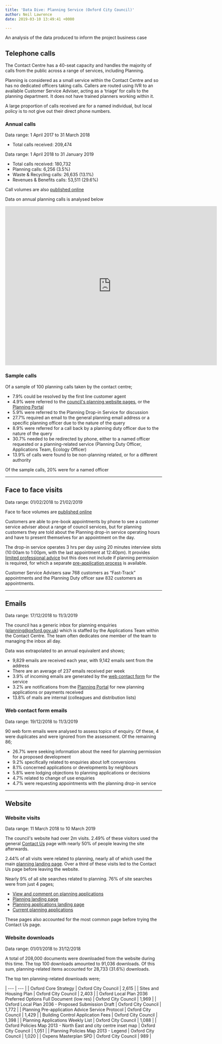 ```yaml
---
title: 'Data Dive: Planning Service (Oxford City Council)'
author: Neil Lawrence
date: 2019-03-10 13:49:41 +0000

---
```

An analysis of the data produced to inform the project business case

## Telephone calls

The Contact Centre has a 40-seat capacity and handles the majority of calls from the public across a range of services, including Planning.

Planning is considered as a small service within the Contact Centre and so has no dedicated officers taking calls. Callers are routed using IVR to an available Customer Service Adviser, acting as a ‘triage’ for calls to the planning department. It does not have trained planners working within it.

A large proportion of calls received are for a named individual, but local policy is to not give out their direct phone numbers.

### Annual calls

Data range: 1 April 2017 to 31 March 2018

* Total calls received: 209,474

Data range: 1 April 2018 to 31 January 2019

* Total calls received: 180,732
* Planning calls: 6,256 (3.5%)
* Waste & Recycling calls: 26,635 (13.1%)
* Revenues & Benefits calls: 53,511 (29.6%)

Call volumes are also [published online](https://digital.oxford.gov.uk/performance/transactions.html)

Data on annual planning calls is analysed below

<iframe width="680" height="510" src="https://app.powerbi.com/view?r=eyJrIjoiYjE0MTNlYjctNGIyMC00OTRlLWIwOGUtZWUyNTEyZDIxZTAwIiwidCI6IjlmM2QwZjM5LTVlMmItNGY4OC05ZDQzLWU5MzQ0ZjlhYTAyZCIsImMiOjh9" frameborder="0" allowFullScreen="true"></iframe>

### Sample calls

Of a sample of 100 planning calls taken by the contact centre;

* 7.9% could be resolved by the first line customer agent
* 4.9% were referred to the [council's planning website pages](https://www.oxford.gov.uk/planning), or the [Planning Portal](https://www.planningportal.co.uk/)
* 5.9% were referred to the Planning Drop-in Service for discussion
* 27.7% required an email to the general planning email address or a specific planning officer due to the nature of the query
* 8.9% were referred for a call back by a planning duty officer due to the nature of the query
* 30.7% needed to be redirected by phone, either to a named officer requested or a planning-related service (Planning Duty Officer, Applications Team, Ecology Officer)
* 13.9% of calls were found to be non-planning related, or for a different authority

Of the sample calls, 20% were for a named officer

***

## Face to face visits

Data range: 01/02/2018 to 21/02/2019

Face to face volumes are [published online](https://digital.oxford.gov.uk/performance/transactions.html)

Customers are able to pre-book appointments by phone to see a customer service adviser about a range of council services, but for planning customers they are told about the Planning drop-in service operating hours and have to present themselves for an appointment on the day.

The drop-in service operates 3 hrs per day using 20 minutes interview slots (10:00am to 1:00pm, with the last appointment at 12:40pm). It provides [limited professional advice](https://www.oxford.gov.uk/info/20066/planning_applications/723/contacting_us_for_planning_advice) but this does not include if planning permission is required, for which a separate [pre-application process](https://www.oxford.gov.uk/info/20066/planning_applications/331/pre-application_planning_advice) is available.

Customer Service Advisers saw 768 customers as “Fast-Track” appointments and the Planning Duty officer saw 832 customers as appointments.

***

## Emails

Data range: 17/12/2018 to 11/3/2019

The council has a generic inbox for planning enquiries (planning@oxford.gov.uk) which is staffed by the Applications Team within the Contact Centre. The team often dedicates one member of the team to managing the inbox all day.

Data was extrapolated to an annual equivalent and shows;

* 9,829 emails are received each year, with 9,142 emails sent from the address
* There are an average of 237 emails received per week
* 3.9% of incoming emails are generated by the [web contact form](https://ecitizen.oxford.gov.uk/citizenportal/form.aspx?form=Web_Contact_Form&Service=PlanningAdviceDutyService) for the service
* 3.2% are notifications from the [Planning Portal](https://www.planningportal.co.uk/) for new planning applications or payments received
* 13.8% of mails are internal (colleagues and distribution lists)

### Web contact form emails

Data range: 19/12/2018 to 11/3/2019

90 web form emails were analysed to assess topics of enquiry. Of these, 4 were duplicates and were ignored from the assessment. Of the remaining 86;

* 26.7% were seeking information about the need for planning permission for a proposed development
* 9.2% specifically related to enquiries about loft conversions
* 8.1% concerned applications or developments by neighbours
* 5.8% were lodging objections to planning applications or decisions
* 4.7% related to change of use enquiries
* 4.7% were requesting appointments with the planning drop-in service

***

## Website

### Website visits

Data range: 11 March 2018 to 10 March 2019

The council's website had over 2m visits. 2.49% of these visitors used the general [Contact Us](https://www.oxford.gov.uk/contact) page with nearly 50% of people leaving the site afterwards.

2\.44% of all visits were related to planning, nearly all of which used the main [planning landing page](https://www.oxford.gov.uk/planning). Over a third of these visits led to the Contact Us page before leaving the website.

Nearly 9% of all site searches related to planning. 76% of site searches were from just 4 pages;

* [View and comment on planning applications](https://www.oxford.gov.uk/info/20066/planning_applications/328/view_and_comment_on_planning_applications)
* [Planning landing page](https://www.oxford.gov.uk/info/20000/planning)
* [Planning applications landing page](https://www.oxford.gov.uk/info/20066/planning_applications)
* [Current planning applications](https://www.oxford.gov.uk/info/20066/planning_applications/933/current_planning_applications)

These pages also accounted for the most common page before trying the Contact Us page. 

### Website downloads

Data range: 01/01/2018 to 31/12/2018

A total of 208,000 documents were downloaded from the website during this time. The top 100 downloads amounted to 91,036 downloads. Of this sum, planning-related items accounted for 28,733 (31.6%) downloads.

The top ten planning-related downloads were;

| --- | --- |
| Oxford Core Strategy | Oxford City Council | 2,615 |
| Sites and Housing Plan | Oxford City Council | 2,403 |
| Oxford Local Plan 2036 Preferred Options Full Document (low res) | Oxford City Council | 1,969 |
| Oxford Local Plan 2036 - Proposed Submission Draft | Oxford City Council | 1,772 |
| Planning Pre-application Advice Service Protocol | Oxford City Council | 1,429 |
| Building Control Application Fees | Oxford City Council | 1,398 |
| Planning Applications Weekly List | Oxford City Council | 1,088 |
| Oxford Policies Map 2013 - North East and city centre inset map | Oxford City Council | 1,051 |
| Planning Policies Map 2013 - Legend | Oxford City Council | 1,020 |
| Oxpens Masterplan SPD | Oxford City Council | 989 |